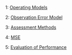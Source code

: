 1: [Operating Models](https://github.com/laurieKell/mydas-pkg/wiki/1.-Operating-Models)

2: [Observation Error Model](https://github.com/laurieKell/mydas-pkg/wiki/2.-Observation-Error-Model)

3: [Assessment Methods](https://github.com/laurieKell/mydas-pkg/wiki/3.-Assessment-Methods)

4: [MSE](https://github.com/laurieKell/mydas-pkg/wiki/4.-Example-MSEs)

5: [Evaluation of Performance](https://github.com/laurieKell/mydas-pkg/wiki/5.-Performance-Measures)
